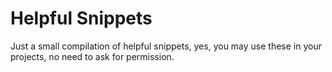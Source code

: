 # Helpful Snippets

Just a small compilation of helpful snippets, yes, you may use these in your projects, no need to ask for permission.
